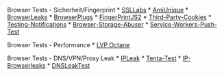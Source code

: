 Browser Tests - Sicherheit/Fingerprint
    * [SSLLabs](https://www.ssllabs.com/ssltest/viewMyClient.html)
    * [AmiUnique](https://amiunique.org/fp)
    * [BrowserLeaks](https://browserleaks.com/)
    * [BrowserPlugs](https://www.browserplugs.com/fingerprint-test/index.html)
    * [FingerPrintJS2](https://valve.github.io/fingerprintjs2/)
    * [Third-Party-Cookies](https://alanhogan.github.io/web-experiments/3rd/third-party-cookies.html)
    * [Testing-Notifications](https://www.bennish.net/web-notifications.html)
    * [Browser-Storage-Abuser](https://demo.agektmr.com/storage/)
    * [Service-Workers-Push-Test](https://gauntface.github.io/simple-push-demo/)


Browser Tests - Performance
    * [LVP Octane](https://intika.github.io/lvp-octane/)


Browser Tests - DNS/VPN/Proxy Leak
    * [IPLeak](https://ipleak.net/)
    * [Tenta-Test](https://tenta.com/test/)
    * [IP-Browserleaks](https://browserleaks.com/ip)
    * [DNSLeakTest](https://www.dnsleaktest.com/)
